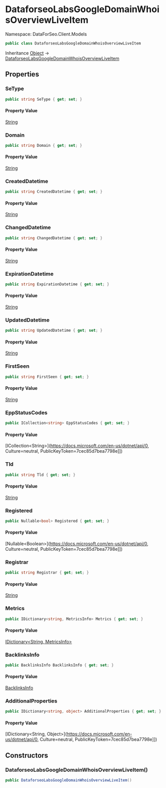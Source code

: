 # DataforseoLabsGoogleDomainWhoisOverviewLiveItem

Namespace: DataForSeo.Client.Models

```csharp
public class DataforseoLabsGoogleDomainWhoisOverviewLiveItem
```

Inheritance [Object](https://docs.microsoft.com/en-us/dotnet/api/Object) → [DataforseoLabsGoogleDomainWhoisOverviewLiveItem](./DataforseoLabsGoogleDomainWhoisOverviewLiveItem.md)

## Properties

### **SeType**

```csharp
public string SeType { get; set; }
```

#### Property Value

[String](https://docs.microsoft.com/en-us/dotnet/api/String)<br>

### **Domain**

```csharp
public string Domain { get; set; }
```

#### Property Value

[String](https://docs.microsoft.com/en-us/dotnet/api/String)<br>

### **CreatedDatetime**

```csharp
public string CreatedDatetime { get; set; }
```

#### Property Value

[String](https://docs.microsoft.com/en-us/dotnet/api/String)<br>

### **ChangedDatetime**

```csharp
public string ChangedDatetime { get; set; }
```

#### Property Value

[String](https://docs.microsoft.com/en-us/dotnet/api/String)<br>

### **ExpirationDatetime**

```csharp
public string ExpirationDatetime { get; set; }
```

#### Property Value

[String](https://docs.microsoft.com/en-us/dotnet/api/String)<br>

### **UpdatedDatetime**

```csharp
public string UpdatedDatetime { get; set; }
```

#### Property Value

[String](https://docs.microsoft.com/en-us/dotnet/api/String)<br>

### **FirstSeen**

```csharp
public string FirstSeen { get; set; }
```

#### Property Value

[String](https://docs.microsoft.com/en-us/dotnet/api/String)<br>

### **EppStatusCodes**

```csharp
public ICollection<string> EppStatusCodes { get; set; }
```

#### Property Value

[ICollection&lt;String&gt;](https://docs.microsoft.com/en-us/dotnet/api/0, Culture=neutral, PublicKeyToken=7cec85d7bea7798e]])<br>

### **Tld**

```csharp
public string Tld { get; set; }
```

#### Property Value

[String](https://docs.microsoft.com/en-us/dotnet/api/String)<br>

### **Registered**

```csharp
public Nullable<bool> Registered { get; set; }
```

#### Property Value

[Nullable&lt;Boolean&gt;](https://docs.microsoft.com/en-us/dotnet/api/0, Culture=neutral, PublicKeyToken=7cec85d7bea7798e]])<br>

### **Registrar**

```csharp
public string Registrar { get; set; }
```

#### Property Value

[String](https://docs.microsoft.com/en-us/dotnet/api/String)<br>

### **Metrics**

```csharp
public IDictionary<string, MetricsInfo> Metrics { get; set; }
```

#### Property Value

[IDictionary&lt;String, MetricsInfo&gt;](./MetricsInfo.md)<br>

### **BacklinksInfo**

```csharp
public BacklinksInfo BacklinksInfo { get; set; }
```

#### Property Value

[BacklinksInfo](./BacklinksInfo.md)<br>

### **AdditionalProperties**

```csharp
public IDictionary<string, object> AdditionalProperties { get; set; }
```

#### Property Value

[IDictionary&lt;String, Object&gt;](https://docs.microsoft.com/en-us/dotnet/api/0, Culture=neutral, PublicKeyToken=7cec85d7bea7798e]])<br>

## Constructors

### **DataforseoLabsGoogleDomainWhoisOverviewLiveItem()**

```csharp
public DataforseoLabsGoogleDomainWhoisOverviewLiveItem()
```
